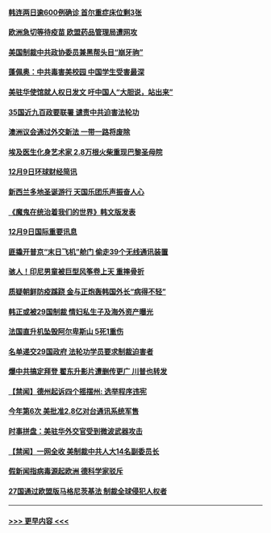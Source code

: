 #### [韩连两日逾600例确诊 首尔重症床位剩3张](../pages/prog202/a103006468.md?t=12101751) 
#### [欧洲急切等待疫苗 欧盟药品管理局遭网攻](../pages/prog202/a103006399.md?t=12101751) 
#### [美国制裁中共政协委员兼黑帮头目“崩牙驹”](../pages/prog202/a103006406.md?t=12101751) 
#### [蓬佩奥：中共毒害美校园 中国学生受害最深](../pages/prog202/a103006383.md?t=12101751) 
#### [美驻华使馆就人权日发文 吁中国人“大胆说，站出来”](../pages/prog202/a103006251.md?t=12101751) 
#### [35国近九百政要联署 谴责中共迫害法轮功](../pages/prog202/a103006290.md?t=12101751) 
#### [澳洲议会通过外交新法 一带一路将废除](../pages/prog202/a103006009.md?t=12101751) 
#### [埃及医生化身艺术家 2.8万根火柴重现巴黎圣母院](../pages/prog202/a103005768.md?t=12101751) 
#### [12月9日环球财经简讯](../pages/prog202/a103005986.md?t=12101751) 
#### [新西兰多地圣诞游行 天国乐团乐声振奋人心](../pages/prog202/a103005960.md?t=12101751) 
#### [《魔鬼在统治着我们的世界》韩文版发表](../pages/prog202/a103005946.md?t=12101751) 
#### [12月9日国际重要讯息](../pages/prog202/a103005773.md?t=12101751) 
#### [匪撬开普京“末日飞机”舱门 偷走39个无线通讯装置](../pages/prog202/a103005704.md?t=12101751) 
#### [骇人！印尼男童被巨型风筝卷上天 重摔骨折](../pages/prog202/a103005583.md?t=12101751) 
#### [质疑朝鲜防疫蹊跷 金与正炮轰韩国外长“病得不轻”](../pages/prog202/a103005498.md?t=12101751) 
#### [韩正或被29国制裁 情妇私生子及海外资产曝光](../pages/prog202/a103005501.md?t=12101751) 
#### [法国直升机坠毁阿尔卑斯山 5死1重伤](../pages/prog202/a103005477.md?t=12101751) 
#### [名单递交29国政府 法轮功学员要求制裁迫害者](../pages/prog202/a103005341.md?t=12101751) 
#### [爆中共搞定拜登 翟东升影片遭删传更广 川普也转发](../pages/prog202/a103005389.md?t=12101751) 
#### [【禁闻】德州起诉四个摇摆州: 选举程序违宪](../pages/prog202/a103005342.md?t=12101751) 
#### [今年第6次 美批准2.8亿对台通讯系统军售](../pages/prog202/a103005331.md?t=12101751) 
#### [时事拼盘：美驻华外交官受到微波武器攻击](../pages/prog202/a103005337.md?t=12101751) 
#### [【禁闻】一网全收 美制裁中共人大14名副委员长](../pages/prog202/a103005252.md?t=12101751) 
#### [假新闻指病毒源起欧洲 德科学家驳斥](../pages/prog202/a103005149.md?t=12101751) 
#### [27国通过欧盟版马格尼茨基法 制裁全球侵犯人权者](../pages/prog202/a103005088.md?t=12101751) 

----
#### [ >>> 更早内容 <<< ](../indexes/prog202-earlier.md)
